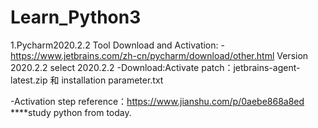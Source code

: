 # Learn_Python3
1.Pycharm2020.2.2 Tool Download and Activation:
   -https://www.jetbrains.com/zh-cn/pycharm/download/other.html Version 2020.2.2 select 2020.2.2
   -Download:Activate patch：jetbrains-agent-latest.zip 和 installation parameter.txt
   
   -Activation step reference：https://www.jianshu.com/p/0aebe868a8ed
****study python from today.
